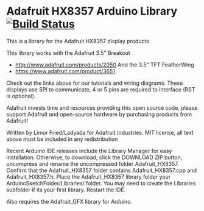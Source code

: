 # Adafruit HX8357 Arduino Library [![Build Status](https://travis-ci.org/adafruit/Adafruit_HX8357_Library.svg?branch=master)](https://travis-ci.org/adafruit/Adafruit_HX8357_Library)

This is a library for the Adafruit HX8357 display products

This library works with the Adafruit 3.5" Breakout
   * http://www.adafruit.com/products/2050
And the 3.5" TFT FeatherWing
   * https://www.adafruit.com/product/3651

Check out the links above for our tutorials and wiring diagrams.
These displays use SPI to communicate, 4 or 5 pins are required
to interface (RST is optional).

Adafruit invests time and resources providing this open source code,
please support Adafruit and open-source hardware by purchasing
products from Adafruit!

Written by Limor Fried/Ladyada for Adafruit Industries.
MIT license, all text above must be included in any redistribution

Recent Arduino IDE releases include the Library Manager for easy installation. Otherwise, to download, click the DOWNLOAD ZIP button, uncompress and rename the uncompressed folder Adafruit_HX8357. Confirm that the Adafruit_HX8357 folder contains Adafruit_HX8357.cpp and Adafruit_HX8357.h. Place the Adafruit_HX8357 library folder your ArduinoSketchFolder/Libraries/ folder. You may need to create the Libraries subfolder if its your first library. Restart the IDE.

Also requires the Adafruit_GFX library for Arduino.
